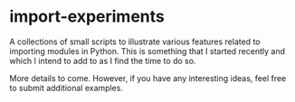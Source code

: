 # import-experiments

A collections of small scripts to illustrate various features related to importing modules in Python.  This is something that I started recently and which I intend
to add to as I find the time to do so.

More details to come.  However, if you have any interesting ideas,
feel free to submit additional examples.
